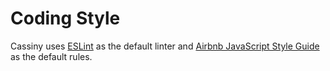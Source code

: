 # Coding Style

Cassiny uses [ESLint](http://eslint.org/) as the default linter and
[Airbnb JavaScript Style Guide](https://github.com/airbnb/javascript) as the
default rules.
